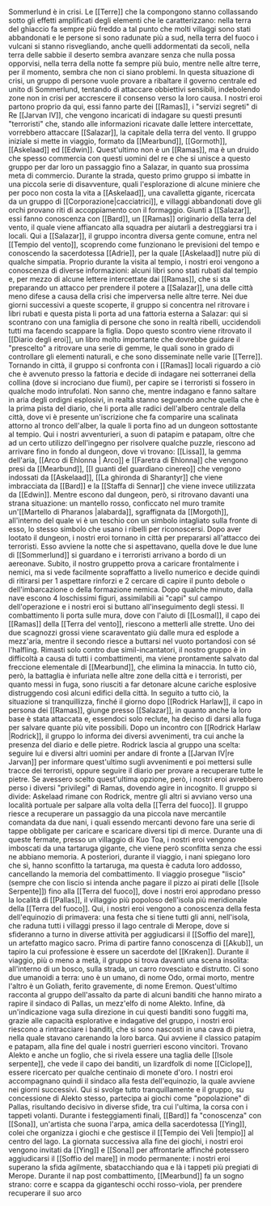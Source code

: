 Sommerlund è in crisi. Le [[Terre]] che la compongono stanno collassando sotto gli effetti amplificati degli elementi che le caratterizzano: nella terra del ghiaccio fa sempre più freddo a tal punto che molti villaggi sono stati abbandonati e le persone si sono radunate più a sud, nella terra del fuoco i vulcani si stanno risvegliando, anche quelli addormentati da secoli, nella terra delle sabbie il deserto sembra avanzare senza che nulla possa opporvisi, nella terra della notte fa sempre più buio, mentre nelle altre terre, per il momento, sembra che non ci siano problemi. 
In questa situazione di crisi, un gruppo di persone vuole provare a ribaltare il governo centrale ed unito di Sommerlund, tentando di attaccare obbiettivi sensibili, indebolendo zone non in crisi per accrescere il consenso verso la loro causa. 
I nostri eroi partono proprio da qui, essi fanno parte dei [[Ramas]], i "servizi segreti" di Re [[Jarvan IV]], che vengono incaricati di indagare su questi presunti "terroristi" che, stando alle informazioni ricavate dalle lettere intercettate, vorrebbero attaccare [[Salazar]], la capitale della terra del vento. Il gruppo iniziale si mette in viaggio, formato da [[Mearbund]], [[Gormoth]], [[Askelaad]] ed [[Edwin]]. Quest'ultimo non è un [[Ramas]], ma è un druido che spesso commercia con questi uomini del re e che si unisce a questo gruppo per dar loro un passaggio fino a Salazar, in quanto sua prossima meta di commercio. Durante la strada, questo primo gruppo si imbatte in una piccola serie di disavventure, quali l'esplorazione di alcune miniere che per poco non costa la vita a [[Askelaad]], una cavalletta gigante, ricercata da un gruppo di [[Corporazione|cacciatrici]], e villaggi abbandonati dove gli orchi provano riti di accoppiamento con il formaggio. Giunti a [[Salazar]], essi fanno conoscenza con [[Bard]], un [[Ramas]] originario della terra del vento, il quale viene affiancato alla squadra per aiutarli a destreggiarsi tra i locali. 
Qui a [[Salazar]], il gruppo incontra diversa gente comune, entra nel [[Tempio del vento]], scoprendo come funzionano le previsioni del tempo e conoscendo la sacerdotessa [[Adrie]], per la quale [[Askelaad]] nutre più di qualche simpatia. Proprio durante la visita al tempio, i nostri eroi vengono a conoscenza di diverse informazioni: alcuni libri sono stati rubati dal tempio e, per mezzo di alcune lettere intercettate dai [[Ramas]], che si sta preparando un attacco per prendere il potere a [[Salazar]], una delle città meno difese a causa della crisi che imperversa nelle altre terre.
Nei due giorni successivi a queste scoperte, il gruppo si concentra nel ritrovare i libri rubati e questa pista li porta ad una fattoria esterna a Salazar: qui si scontrano con una famiglia di persone che sono in realtà ribelli, uccidendoli tutti ma facendo scappare la figlia. 
Dopo questo scontro viene ritrovato il [[Diario degli eroi]], un libro molto importante che dovrebbe guidare il "prescelto" a ritrovare una serie di gemme, le quali sono in grado di controllare gli elementi naturali, e che sono disseminate nelle varie [[Terre]].
Tornando in città, il gruppo si confronta con i [[Ramas]] locali riguardo a ciò che è avvenuto presso la fattoria e decide di indagare nei sotterranei della collina (dove si incrociano due fiumi), per capire se i terroristi si fossero in qualche modo intrufolati. Non sanno che, mentre indagano e fanno saltare in aria degli ordigni esplosivi, in realtà stanno seguendo anche quella che è la prima pista del diario, che li porta alle radici dell'albero centrale della città, dove vi è presente un'iscrizione che fa comparire una scalinata attorno al tronco dell'alber, la quale li porta fino ad un dungeon sottostante al tempio. Qui i nostri avventurieri, a suon di patapim e patapam, oltre che ad un certo utilizzo dell'ingegno per risolvere qualche puzzle, riescono ad arrivare fino in fondo al dungeon, dove vi trovano: [[Lissa]], la gemma dell'aria, [[Arco di Ehlonna | Arco]] e [[Faretra di Ehlonna]] che vengono presi da [[Mearbund]], [[I guanti del guardiano cinereo]] che vengono indossati da [[Askelaad]], [[La ghironda di Sharantyr]] che viene imbracciata da [[Bard]] e la [[Staffa di Sennar]] che viene invece utilizzata da [[Edwin]]. Mentre escono dal dungeon, però, si ritrovano davanti una strana situazione: un mantello rosso, conficcato nel muro tramite un'[[Martello di Pharanos |alabarda]], sgraffignata da [[Morgoth]], all'interno del quale vi è un teschio con un simbolo intagliato sulla fronte di esso, lo stesso simbolo che usano i ribelli per riconoscersi. 
Dopo aver lootato il dungeon, i nostri eroi tornano in città per prepararsi all'attacco dei terroristi. Esso avviene la notte che si aspettavano, quella dove le due lune di [[Sommerlund]] si guardano e i terroristi arrivano a bordo di un aereonave. Subito, il nostro gruppetto prova a caricare frontalmente i nemici, ma si vede facilmente sopraffatto a livello numerico e decide quindi di ritirarsi per 1 aspettare rinforzi e 2 cercare di capire il punto debole o dell'imbarcazione o della formazione nemica. Dopo qualche minuto, dalla nave escono 4  loschissimi figuri, assimilabili ai "capi" sul campo dell'operazione e i nostri eroi si buttano all'inseguimento degli stessi. Il combattimento li porta sulle mura, dove con l'aiuto di [[Losmal]], il capo dei [[Ramas]] della [[Terra del vento]], riescono a metterli alle strette. Uno dei due scagnozzi grossi viene scaraventato giù dalle mura ed esplode a mezz'aria, mentre il secondo riesce a buttarsi nel vuoto portandosi con sé l'halfling. Rimasti solo contro due simil-incantatori, il nostro gruppo è in difficoltà a causa di tutti i combattimenti, ma viene prontamente salvato dal freccione elementale di [[Mearbund]], che elimina la minaccia. In tutto ciò, però, la battaglia è infuriata nelle altre zone della città e i terroristi, per quanto messi in fuga, sono riusciti a far detonare alcune cariche esplosive distruggendo così alcuni edifici della città. 
In seguito a tutto ciò, la situazione si tranquillizza, finché il giorno dopo [[Rodrick Harlaw]], il capo in persona dei [[Ramas]], giunge presso [[Salazar]], in quanto anche la loro base è stata attaccata e, essendoci solo reclute, ha deciso di darsi alla fuga per salvare quante più vite possibili. 
Dopo un incontro con [[Rodrick Harlaw |Rodrick]], il gruppo lo informa dei diversi avvenimenti, tra cui anche la presenza del diario e delle pietre. Rodrick lascia al gruppo una scelta: seguire lui e diversi altri uomini per andare di fronte a [[Jarvan IV|re Jarvan]] per informare quest'ultimo sugli avvenimenti e poi mettersi sulle tracce dei terroristi, oppure seguire il diario per provare a recuperare tutte le pietre. Se avessero scelto quest'ultima opzione, però, i nostri eroi avrebbero perso i diversi "privilegi" di Ramas, dovendo agire in incognito. 
Il gruppo si divide: Askelaad rimane con Rodrick, mentre gli altri si avviano verso una località portuale per salpare alla volta della [[Terra del fuoco]].
Il gruppo riesce a recuperare un passaggio da una piccola nave mercantile comandata da due nani, i quali essendo mercanti devono fare una serie di tappe obbligate per caricare e scaricare diversi tipi di merce. Durante una di queste fermate, presso un villaggio di Kuo Toa, i nostri eroi vengono imboscati da una tartaruga gigante, che viene però sconfitta senza che essi ne abbiano memoria. A posteriori, durante il viaggio, i nani spiegano loro che sì, hanno sconfitto la tartaruga, ma questa è caduta loro addosso, cancellando la memoria del combattimento. 
Il viaggio prosegue "liscio" (sempre che con liscio si intenda anche pagare il pizzo ai pirati delle [[Isole Serpente]]) fino alla [[Terra del fuoco]], dove i nostri eroi approdano presso la località di [[Pallas]], il villaggio più popoloso dell'isola più meridionale della [[Terra del fuoco]].
Qui, i nostri eroi vengono a conoscenza della festa dell'equinozio di primavera: una festa che si tiene tutti gli anni, nell'isola, che raduna tutti i villaggi presso il lago centrale di Merope, dove si sfideranno a turno in diverse attività per aggiudicarsi il [[Soffio del mare]], un artefatto magico sacro. 
Prima di partire fanno conoscenza di [[Akub]], un tapiro la cui professione è essere un sacerdote del [[Kraken]]. 
Durante il viaggio, più o meno a metà, il gruppo si trova davanti una scena insolita: all'interno di un bosco, sulla strada, un carro rovesciato e distrutto. Ci sono due umanoidi a terra: uno è un umano, di nome Odo, ormai morto, mentre l'altro è un Goliath, ferito gravemente, di nome Eremon. Quest'ultimo racconta al gruppo dell'assalto da parte di alcuni banditi che hanno mirato a rapire il sindaco di Pallas, un mezz'elfo di nome Alekto. Infine, dà un'indicazione vaga sulla direzione in cui questi banditi sono fuggiti ma, grazie alle capacità esplorative e indagative del gruppo, i nostri eroi riescono a rintracciare i banditi, che si sono nascosti in una cava di pietra, nella quale stavano carenando la loro barca. Qui avviene il classico patapim e patapam, alla fine del quale i nostri guerrieri escono vincitori. Trovano Alekto e anche un foglio, che si rivela essere una taglia delle [[Isole serpente]], che vede il capo dei banditi, un lizardfolk di nome [[Ciclope]], essere ricercato per qualche centinaio di monete d'oro. I nostri eroi accompagnano quindi il sindaco alla festa dell'equinozio, la quale avviene nei giorni successivi. Qui si svolge tutto tranquillamente e il gruppo, su concessione di Alekto stesso, partecipa ai giochi come "popolazione" di Pallas, risultando decisivo in diverse sfide, tra cui l'ultima, la corsa con i tappeti volanti. 
Durante i festeggiamenti finali, [[Bard]] fa "conoscenza" con [[Sona]], un'artista che suona l'arpa, amica della sacerdotessa [[Ying]], colei che organizza i giochi e che gestisce il [[Tempio dei Veli |tempio]] al centro del lago. La giornata successiva alla fine dei giochi, i nostri eroi vengono invitati da [[Ying]] e [[Sona]] per affrontarle affinché potessero aggiudicarsi il [[Soffio del mare]] in modo permanente: i nostri eroi superano la sfida agilmente, sbatacchiando qua e là i tappeti più pregiati di Merope. Durante il nap post combattimento, [[Mearbund]] fa un sogno strano: corre e scappa da giganteschi occhi rosso-viola, per prendere recuperare il suo arco 